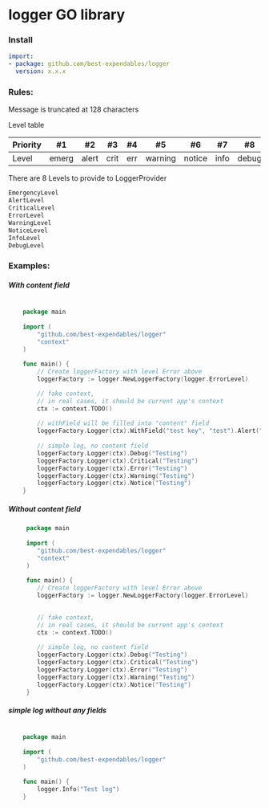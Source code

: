 # logger GO library

### Install
```yaml
import:
- package: github.com/best-expendables/logger
  version: x.x.x
```

### Rules:
Message is truncated at 128 characters

Level table

Priority | #1 | #2 | #3 | #4 | #5 | #6 | #7 | #8 
--- | --- | --- | --- |--- |--- |--- |--- |--- 
Level| emerg | alert | crit | err | warning | notice | info | debug


There are 8 Levels to provide to LoggerProvider
```go
EmergencyLevel
AlertLevel
CriticalLevel
ErrorLevel
WarningLevel
NoticeLevel
InfoLevel
DebugLevel
````
### Examples:

##### With content field
```go
    
	package main
    
    import (
        "github.com/best-expendables/logger"
    	"context"
    )
    
    func main() {
        // Create loggerFactory with level Error above
        loggerFactory := logger.NewLoggerFactory(logger.ErrorLevel)

        // fake context,
        // in real cases, it should be current app's context
        ctx := context.TODO()
    
        // withField will be filled into "content" field
        loggerFactory.Logger(ctx).WithField("test key", "test").Alert("Test")
    
        // simple log, no content field
        loggerFactory.Logger(ctx).Debug("Testing")
        loggerFactory.Logger(ctx).Critical("Testing")
        loggerFactory.Logger(ctx).Error("Testing")
        loggerFactory.Logger(ctx).Warning("Testing")
        loggerFactory.Logger(ctx).Notice("Testing")
    }

```
##### Without content field
```go
     package main
     
     import (
     	"github.com/best-expendables/logger"
     	"context"
     )
     
     func main() {
        // Create loggerFactory with level Error above
        loggerFactory := logger.NewLoggerFactory(logger.ErrorLevel)

        
        // fake context,
        // in real cases, it should be current app's context
        ctx := context.TODO()
    
        // simple log, no content field
        loggerFactory.Logger(ctx).Debug("Testing")
        loggerFactory.Logger(ctx).Critical("Testing")
        loggerFactory.Logger(ctx).Error("Testing")
        loggerFactory.Logger(ctx).Warning("Testing")
        loggerFactory.Logger(ctx).Notice("Testing")
     }

```
##### simple log without any fields
```go
    
	package main
    
    import (
    	"github.com/best-expendables/logger"
    )
    
    func main() {
    	logger.Info("Test log")
    }

```